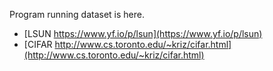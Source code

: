 Program running dataset is here.

- [LSUN https://www.yf.io/p/lsun](https://www.yf.io/p/lsun)
- [CIFAR http://www.cs.toronto.edu/~kriz/cifar.html](http://www.cs.toronto.edu/~kriz/cifar.html)